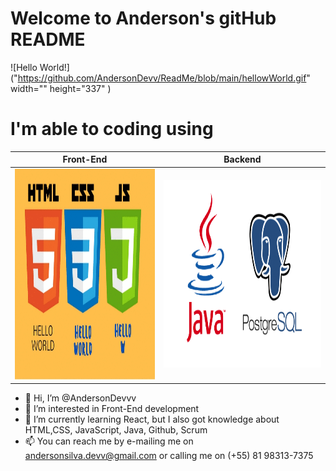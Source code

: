 # Welcome to Anderson's gitHub README

![Hello World!]("https://github.com/AndersonDevv/ReadMe/blob/main/hellowWorld.gif" width="" height="337"
) 
# I'm able to coding using 
Front-End | Backend 
------------ | -------------
<img src="https://github.com/AndersonDevv/ReadMe/blob/main/frontEnd.gif" width="" height="337">| <img src="https://github.com/AndersonDevv/ReadMe/blob/main/postgresJava.png" width="600" height="300">

- 👋 Hi, I’m @AndersonDevvv
- 👀 I’m interested in Front-End development 
- 🌱 I’m currently learning React, but I also got knowledge about HTML,CSS, JavaScript, Java, Github, Scrum
- 📫 You can reach me by e-mailing me on andersonsilva.devv@gmail.com or calling me on (+55) 81 98313-7375


<!---
AndersonDevvv/AndersonDevvv is a ✨ special ✨ repository because its `README.md` (this file) appears on your GitHub profile.
You can click the Preview link to take a look at your changes.
Created by Anderson Silva using https://guides.github.com/features/mastering-markdown/
--->
